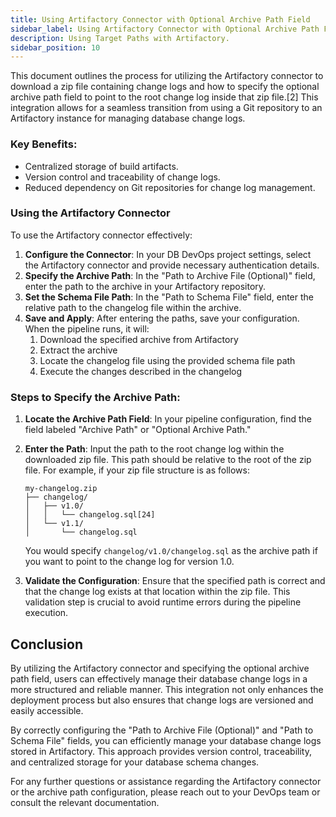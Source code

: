 ```yaml
---
title: Using Artifactory Connector with Optional Archive Path Field
sidebar_label: Using Artifactory Connector with Optional Archive Path Field
description: Using Target Paths with Artifactory.
sidebar_position: 10
---
```


This document outlines the process for utilizing the Artifactory connector to download a zip file containing change logs and how to specify the optional archive path field to point to the root change log inside that zip file.[2] This integration allows for a seamless transition from using a Git repository to an Artifactory instance for managing database change logs.

### Key Benefits:

 - Centralized storage of build artifacts.
 - Version control and traceability of change logs.
 - Reduced dependency on Git repositories for change log management.

### Using the Artifactory Connector

To use the Artifactory connector effectively:

1. **Configure the Connector**: In your DB DevOps project settings, select the Artifactory connector and provide necessary authentication details.
2. **Specify the Archive Path**: In the "Path to Archive File (Optional)" field, enter the path to the archive in your Artifactory repository.
3. **Set the Schema File Path**: In the "Path to Schema File" field, enter the relative path to the changelog file within the archive.
4. **Save and Apply**: After entering the paths, save your configuration. When the pipeline runs, it will:
   1. Download the specified archive from Artifactory
   2. Extract the archive
   3. Locate the changelog file using the provided schema file path
   4. Execute the changes described in the changelog

### Steps to Specify the Archive Path:

1. **Locate the Archive Path Field**: In your pipeline configuration, find the field labeled "Archive Path" or "Optional Archive Path."
2. **Enter the Path**: Input the path to the root change log within the downloaded zip file. This path should be relative to the root of the zip file. For example, if your zip file structure is as follows:

   ```
   my-changelog.zip
   ├── changelog/
   │   ├── v1.0/
   │   │   └── changelog.sql[24]
   │   └── v1.1/
   │       └── changelog.sql
   ```

   You would specify `changelog/v1.0/changelog.sql` as the archive path if you want to point to the change log for version 1.0.

3. **Validate the Configuration**: Ensure that the specified path is correct and that the change log exists at that location within the zip file. This validation step is crucial to avoid runtime errors during the pipeline execution.

## Conclusion

By utilizing the Artifactory connector and specifying the optional archive path field, users can effectively manage their database change logs in a more structured and reliable manner. This integration not only enhances the deployment process but also ensures that change logs are versioned and easily accessible.

By correctly configuring the "Path to Archive File (Optional)" and "Path to Schema File" fields, you can efficiently manage your database change logs stored in Artifactory. This approach provides version control, traceability, and centralized storage for your database schema changes.

For any further questions or assistance regarding the Artifactory connector or the archive path configuration, please reach out to your DevOps team or consult the relevant documentation.
